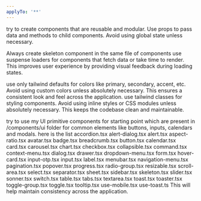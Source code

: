 ```yaml
---
applyTo: '**'
---
```


try to create components that are reusable and modular. Use props to pass data and methods to child components. Avoid using global state unless necessary.

Always create skeleton component in the same file of components
use suspense loaders for components that fetch data or take time to render. This improves user experience by providing visual feedback during loading states.

use only tailwind defaults for colors like primary, secondary, accent, etc. Avoid using custom colors unless absolutely necessary. This ensures a consistent look and feel across the application.
use tailwind classes for styling components. Avoid using inline styles or CSS modules unless absolutely necessary. This keeps the codebase clean and maintainable.

try to use my UI primitive components for starting point which are present in /components/ui folder for common elements like 
buttons, inputs, calendars and modals. here is the list
accordion.tsx
alert-dialog.tsx
alert.tsx
aspect-ratio.tsx
avatar.tsx
badge.tsx
breadcrumb.tsx
button.tsx
calendar.tsx
card.tsx
carousel.tsx
chart.tsx
checkbox.tsx
collapsible.tsx
command.tsx
context-menu.tsx
dialog.tsx
drawer.tsx
dropdown-menu.tsx
form.tsx
hover-card.tsx
input-otp.tsx
input.tsx
label.tsx
menubar.tsx
navigation-menu.tsx
pagination.tsx
popover.tsx
progress.tsx
radio-group.tsx
resizable.tsx
scroll-area.tsx
select.tsx
separator.tsx
sheet.tsx
sidebar.tsx
skeleton.tsx
slider.tsx
sonner.tsx
switch.tsx
table.tsx
tabs.tsx
textarea.tsx
toast.tsx
toaster.tsx
toggle-group.tsx
toggle.tsx
tooltip.tsx
use-mobile.tsx
use-toast.ts
This will help maintain consistency across the application.